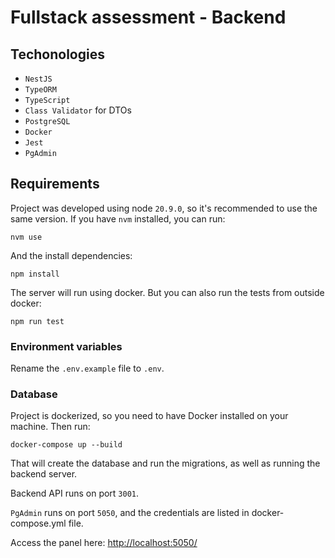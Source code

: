 # Fullstack assessment - Backend

## Techonologies

- `NestJS`
- `TypeORM`
- `TypeScript`
- `Class Validator` for DTOs
- `PostgreSQL`
- `Docker`
- `Jest`
- `PgAdmin`

## Requirements

Project was developed using node `20.9.0`, so it's recommended to use the same version. If you have `nvm` installed, you can run:

`nvm use`

And the install dependencies:

`npm install`

The server will run using docker. But you can also run the tests from outside docker:

`npm run test`

### Environment variables

Rename the `.env.example` file to `.env`.

### Database

Project is dockerized, so you need to have Docker installed on your machine. Then run:

`docker-compose up --build`

That will create the database and run the migrations, as well as running the backend server.

Backend API runs on port `3001`.

`PgAdmin` runs on port `5050`, and the credentials are listed in docker-compose.yml file.

Access the panel here: <http://localhost:5050/>
